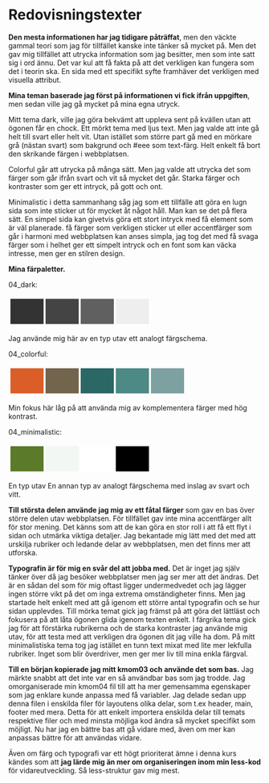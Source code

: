 ---
---
Redovisningstexter
=========================

__Den mesta informationen har jag tidigare påträffat__, men den väckte gammal teori som jag för tillfället kanske inte tänker så mycket på. Men det gav mig tillfället att utrycka information som jag besitter, men som inte satt sig i ord ännu. Det var kul att få fakta på att det verkligen kan fungera som det i teorin ska. En sida med ett specifikt syfte framhäver det verkligen med visuella attribut.


__Mina teman baserade jag först på informationen vi fick ifrån uppgiften__, men sedan ville jag gå mycket på mina egna utryck.

Mitt tema dark, ville jag göra bekvämt att uppleva sent på kvällen utan att ögonen får en chock. Ett mörkt tema med ljus text. Men jag valde att inte gå helt till svart eller helt vit. Utan istället som större part gå med en mörkare grå (nästan svart) som bakgrund och #eee som text-färg. Helt enkelt få bort den skrikande färgen i webbplatsen.

Colorful går att utrycka på många sätt. Men jag valde att utrycka det som färger som går ifrån svart och vit så mycket det går. Starka färger och kontraster som ger ett intryck, på gott och ont.

Minimalistic i detta sammanhang såg jag som ett tillfälle att göra en lugn sida som inte sticker ut för mycket åt något håll. Man kan se det på flera sätt. En simpel sida kan givetvis göra ett stort intryck med få element som är väl planerade. få färger som verkligen sticker ut eller accentfärger som går i harmoni med webbplatsen kan anses simpla, jag tog det med få svaga färger som i helhet
ger ett simpelt intryck och en font som kan väcka intresse, men ger en stilren design.

__Mina färpaletter.__

04_dark:
<table style="border-spacing: 4px; border-collapse: separate">
<tr>
<td style="height: 50px; width: 50px; background-color: #333">
<td style="height: 50px; width: 50px; background-color: #444">
<td style="height: 50px; width: 50px; background-color: #606060">
<td style="height: 50px; width: 50px; background-color: #EEEEEE">
</tr>
</table>    
Jag använde mig här av en typ utav ett analogt färgschema.

04_colorful:
<table style="border-spacing: 4px; border-collapse: separate">
<tr>
<td style="height: 50px; width: 50px; background-color: #DB5E28">
<td style="height: 50px; width: 50px; background-color: #72644D">
<td style="height: 50px; width: 50px; background-color: #2B6865">
<td style="height: 50px; width: 50px; background-color: #4D8A86">
<td style="height: 50px; width: 50px; background-color: #7DA1A0">
</tr>
</table>
Min fokus här låg på att använda mig av komplementera färger med hög kontrast.

04_minimalistic:
<table style="border-spacing: 4px; border-collapse: separate">
<tr>
<td style="height: 50px; width: 50px; background-color: #5B7A2A">
<td style="height: 50px; width: 50px; background-color: #F3F7F3">
<td style="height: 50px; width: 50px; background-color: #fff">
<td style="height: 50px; width: 50px; background-color: #000">
</tr>
</table>
En typ utav
En annan typ av analogt färgschema med inslag av svart och vitt.

__Till största delen använde jag mig av ett fåtal färger__ som gav en bas över större delen utav webbplatsen. För tillfället gav inte mina accentfärger allt för stor mening. Det känns som att de kan göra en stor roll i att få ett flyt i sidan och utmärka viktiga detaljer. Jag bekantade mig lätt med det med att urskilja rubriker och ledande delar av webbplatsen, men det finns mer att utforska.

__Typografin är för mig en svår del att jobba med.__ Det är inget jag själv tänker över då jag besöker webbplatser men jag ser mer att det ändras. Det är en sådan del som för mig oftast ligger undermedvedet och jag lägger ingen större vikt på det om inga extrema omständigheter finns. Men jag startade helt enkelt med att gå igenom ett större antal typografin och se hur sidan upplevdes. Till mörka temat gick jag främst på att göra det lättläst och fokusera på att låta ögonen glida igenom texten enkelt. I färgrika tema gick jag för att förstärka rubrikerna och de starka kontraster jag använde mig utav, för att testa med att verkligen dra ögonen dit jag ville ha dom. På mitt minimalistiska tema tog jag istället en tunn text mixat med lite mer lekfulla rubriker. Inget som blir överdriver, men ger mer liv till mina enkla färgval.

__Till en början kopierade jag mitt kmom03 och använde det som bas.__ Jag märkte snabbt att det inte var en så användbar bas som jag trodde. Jag omorganiserade min kmom04 fil till att ha mer gemensamma egenskaper som jag enklare kunde anpassa med få variabler. Jag delade sedan upp denna filen i enskilda filer för layoutens olika delar, som t.ex header, main, footer med mera. Detta för att enkelt importera enskilda delar till temats respektive filer och med minsta möjliga kod ändra så mycket specifikt som möjligt. Nu har jag en bättre bas att gå vidare med, även om mer kan anpassas bättre för att användas vidare.

Även om färg och typografi var ett högt prioriterat ämne i denna kurs kändes som att __jag lärde mig än mer om organiseringen inom min less-kod__ för vidareutveckling. Så less-struktur gav mig mest.
